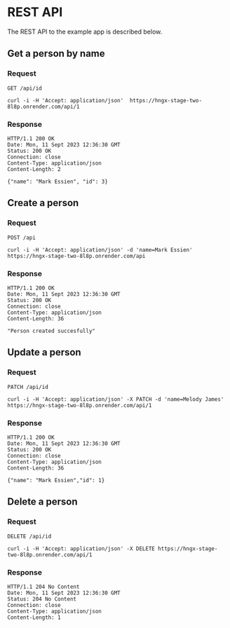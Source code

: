 
# REST API

The REST API to the example app is described below.

## Get a person by name

### Request

`GET /api/id`

    curl -i -H 'Accept: application/json'  https://hngx-stage-two-8l8p.onrender.com/api/1

### Response

    HTTP/1.1 200 OK
    Date: Mon, 11 Sept 2023 12:36:30 GMT
    Status: 200 OK
    Connection: close
    Content-Type: application/json
    Content-Length: 2

    {"name": "Mark Essien", "id": 3}

## Create a person

### Request

`POST /api`

    curl -i -H 'Accept: application/json' -d 'name=Mark Essien' https://hngx-stage-two-8l8p.onrender.com/api

### Response

    HTTP/1.1 200 OK
    Date: Mon, 11 Sept 2023 12:36:30 GMT
    Status: 200 OK
    Connection: close
    Content-Type: application/json
    Content-Length: 36

    "Person created succesfully"

## Update a person

### Request

`PATCH /api/id`

    curl -i -H 'Accept: application/json' -X PATCH -d 'name=Melody James' https://hngx-stage-two-8l8p.onrender.com/api/1

### Response

    HTTP/1.1 200 OK
    Date: Mon, 11 Sept 2023 12:36:30 GMT
    Status: 200 OK
    Connection: close
    Content-Type: application/json
    Content-Length: 36

    {"name": "Mark Essien","id": 1}

## Delete a person

### Request

`DELETE /api/id`

    curl -i -H 'Accept: application/json' -X DELETE https://hngx-stage-two-8l8p.onrender.com/api/1

### Response

    HTTP/1.1 204 No Content
    Date: Mon, 11 Sept 2023 12:36:30 GMT
    Status: 204 No Content
    Connection: close
    Content-Type: application/json
    Content-Length: 1
